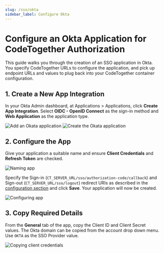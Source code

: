 ```yaml
---
slug: /sso/okta
sidebar_label: Configure Okta
---
```

# Configure an Okta Application for CodeTogether Authorization
This guide walks you through the creation of an SSO application in Okta. You specify CodeTogether URLs to configure the application, and pick up endpoint URLs and values to plug back into your CodeTogether container configuration.

## 1. Create a New App Integration

In your Okta Admin dashboard, at Applications > Applications, click **Create App Integration**. Select **OIDC - OpenID Connect** as the sign-in method and **Web Application** as the application type.

![Add an Okata application](/img/sso/okta/1_okta_create_app.png)
![Create the Okata application](/img/sso/okta/2_okta_app_type.png)

## 2. Configure the App
Give your application a suitable name and ensure **Client Credentials** and **Refresh Token** are checked.

![Naming app](/img/sso/okta/3_okta_general_settings.png)

Specify the Sign-in (`CT_SERVER_URL/sso/authorization-code/callback`) and Sign-out (`CT_SERVER_URL/sso/logout`) redirect URIs as described in the [configuration section](sso.md#configuration) and click **Save**. Your application will now be created. 

![Configuring app](/img/sso/okta/4_okta_urls.png)

## 3. Copy Required Details
From the **General** tab of the app, copy the Client ID and Client Secret values. The Okta domain can be copied from the account drop down menu. Use `OKTA` as the SSO Provider value.

![Copying client credentials](/img/sso/okta/5_okta_secrets.png)